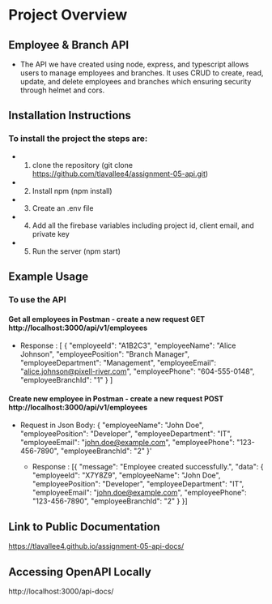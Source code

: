 # Project Overview

## Employee & Branch API 

- The API we have created using node, express, and typescript allows users to manage employees and branches. It uses CRUD to create, read, update, and delete employees and branches which ensuring security through helmet and cors. 

## Installation Instructions

### To install the project the steps are: 
- 1. clone the repository (git clone https://github.com/tlavallee4/assignment-05-api.git)
- 2. Install npm (npm install)
- 3. Create an .env file 
- 4. Add all the firebase variables including project id, client email, and private key
- 5. Run the server (npm start)

## Example Usage

###  To use the API 
#### Get all employees in Postman - create a new request GET http://localhost:3000/api/v1/employees
- Response : [
  {
    "employeeId": "A1B2C3",
    "employeeName": "Alice Johnson",
    "employeePosition": "Branch Manager",
    "employeeDepartment": "Management",
    "employeeEmail": "alice.johnson@pixell-river.com",
    "employeePhone": "604-555-0148",
    "employeeBranchId": "1"
  }
]

#### Create new employee in Postman - create a new request POST http://localhost:3000/api/v1/employees
- Request in Json Body: {
    "employeeName": "John Doe",
    "employeePosition": "Developer",
    "employeeDepartment": "IT",
    "employeeEmail": "john.doe@example.com",
    "employeePhone": "123-456-7890",
    "employeeBranchId": "2"
  }'

  - Response : [{
  "message": "Employee created successfully.",
  "data": {
    "employeeId": "X7Y8Z9",
    "employeeName": "John Doe",
    "employeePosition": "Developer",
    "employeeDepartment": "IT",
    "employeeEmail": "john.doe@example.com",
    "employeePhone": "123-456-7890",
    "employeeBranchId": "2"
  }
}]


## Link to Public Documentation

https://tlavallee4.github.io/assignment-05-api-docs/


## Accessing OpenAPI Locally

http://localhost:3000/api-docs/
